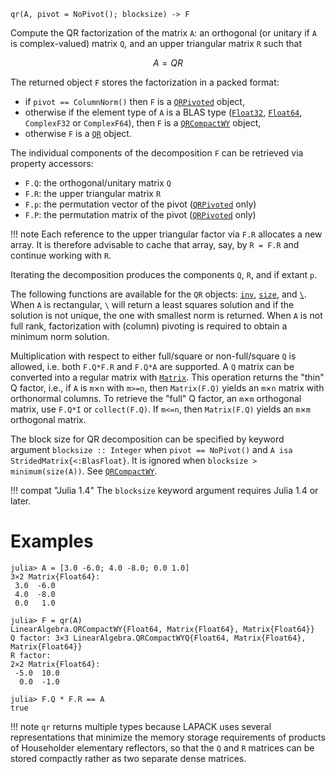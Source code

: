 ```
qr(A, pivot = NoPivot(); blocksize) -> F
```

Compute the QR factorization of the matrix `A`: an orthogonal (or unitary if `A` is complex-valued) matrix `Q`, and an upper triangular matrix `R` such that

$$
A = Q R
$$

The returned object `F` stores the factorization in a packed format:

  * if `pivot == ColumnNorm()` then `F` is a [`QRPivoted`](@ref) object,
  * otherwise if the element type of `A` is a BLAS type ([`Float32`](@ref), [`Float64`](@ref), `ComplexF32` or `ComplexF64`), then `F` is a [`QRCompactWY`](@ref) object,
  * otherwise `F` is a [`QR`](@ref) object.

The individual components of the decomposition `F` can be retrieved via property accessors:

  * `F.Q`: the orthogonal/unitary matrix `Q`
  * `F.R`: the upper triangular matrix `R`
  * `F.p`: the permutation vector of the pivot ([`QRPivoted`](@ref) only)
  * `F.P`: the permutation matrix of the pivot ([`QRPivoted`](@ref) only)

!!! note
    Each reference to the upper triangular factor via `F.R` allocates a new array. It is therefore advisable to cache that array, say, by `R = F.R` and continue working with `R`.


Iterating the decomposition produces the components `Q`, `R`, and if extant `p`.

The following functions are available for the `QR` objects: [`inv`](@ref), [`size`](@ref), and [`\`](@ref). When `A` is rectangular, `\` will return a least squares solution and if the solution is not unique, the one with smallest norm is returned. When `A` is not full rank, factorization with (column) pivoting is required to obtain a minimum norm solution.

Multiplication with respect to either full/square or non-full/square `Q` is allowed, i.e. both `F.Q*F.R` and `F.Q*A` are supported. A `Q` matrix can be converted into a regular matrix with [`Matrix`](@ref). This operation returns the "thin" Q factor, i.e., if `A` is `m`×`n` with `m>=n`, then `Matrix(F.Q)` yields an `m`×`n` matrix with orthonormal columns.  To retrieve the "full" Q factor, an `m`×`m` orthogonal matrix, use `F.Q*I` or `collect(F.Q)`. If `m<=n`, then `Matrix(F.Q)` yields an `m`×`m` orthogonal matrix.

The block size for QR decomposition can be specified by keyword argument `blocksize :: Integer` when `pivot == NoPivot()` and `A isa StridedMatrix{<:BlasFloat}`. It is ignored when `blocksize > minimum(size(A))`. See [`QRCompactWY`](@ref).

!!! compat "Julia 1.4"
    The `blocksize` keyword argument requires Julia 1.4 or later.


# Examples

```jldoctest
julia> A = [3.0 -6.0; 4.0 -8.0; 0.0 1.0]
3×2 Matrix{Float64}:
 3.0  -6.0
 4.0  -8.0
 0.0   1.0

julia> F = qr(A)
LinearAlgebra.QRCompactWY{Float64, Matrix{Float64}, Matrix{Float64}}
Q factor: 3×3 LinearAlgebra.QRCompactWYQ{Float64, Matrix{Float64}, Matrix{Float64}}
R factor:
2×2 Matrix{Float64}:
 -5.0  10.0
  0.0  -1.0

julia> F.Q * F.R == A
true
```

!!! note
    `qr` returns multiple types because LAPACK uses several representations that minimize the memory storage requirements of products of Householder elementary reflectors, so that the `Q` and `R` matrices can be stored compactly rather as two separate dense matrices.

